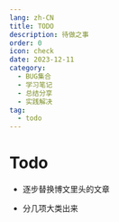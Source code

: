 ```yaml
---
lang: zh-CN
title: TODO
description: 待做之事
order: 0
icon: check
date: 2023-12-11
category:
  - BUG集合
  - 学习笔记
  - 总结分享
  - 实践解决
tag:
  - todo
---
```


# Todo

- 逐步替换博文里头的文章

- 分几项大类出来